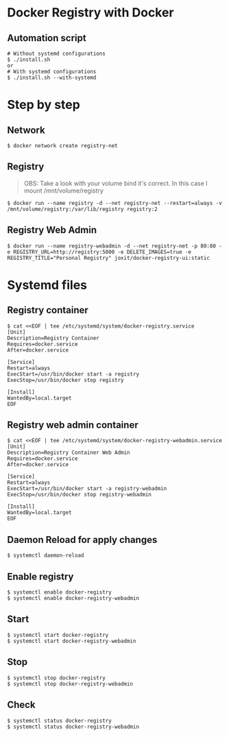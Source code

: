 # Docker Registry with Docker
## Automation script
```
# Without systemd configurations
$ ./install.sh
or
# With systemd configurations
$ ./install.sh --with-systemd
```

# Step by step
## Network
```
$ docker network create registry-net
```

## Registry
> OBS: Take a look with your volume bind it's correct. In this case I mount /mnt/volume/registry
```
$ docker run --name registry -d --net registry-net --restart=always -v /mnt/volume/registry:/var/lib/registry registry:2
```

## Registry Web Admin
```
$ docker run --name registry-webadmin -d --net registry-net -p 80:80 -e REGISTRY_URL=http://registry:5000 -e DELETE_IMAGES=true -e REGISTRY_TITLE="Personal Registry" joxit/docker-registry-ui:static
```

# Systemd files
## Registry container
```
$ cat <<EOF | tee /etc/systemd/system/docker-registry.service
[Unit]
Description=Registry Container
Requires=docker.service
After=docker.service

[Service]
Restart=always
ExecStart=/usr/bin/docker start -a registry
ExecStop=/usr/bin/docker stop registry

[Install]
WantedBy=local.target
EOF
```

## Registry web admin container
```
$ cat <<EOF | tee /etc/systemd/system/docker-registry-webadmin.service
[Unit]
Description=Registry Container Web Admin
Requires=docker.service
After=docker.service

[Service]
Restart=always
ExecStart=/usr/bin/docker start -a registry-webadmin
ExecStop=/usr/bin/docker stop registry-webadmin

[Install]
WantedBy=local.target
EOF
```

## Daemon Reload for apply changes
```
$ systemctl daemon-reload
```

## Enable registry
```
$ systemctl enable docker-registry 
$ systemctl enable docker-registry-webadmin
```

## Start
```
$ systemctl start docker-registry 
$ systemctl start docker-registry-webadmin
```

## Stop
```
$ systemctl stop docker-registry 
$ systemctl stop docker-registry-webadmin
```

## Check
```
$ systemctl status docker-registry 
$ systemctl status docker-registry-webadmin
```